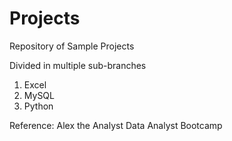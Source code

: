 # Projects
Repository of Sample Projects

Divided in multiple sub-branches
1. Excel
2. MySQL
3. Python

Reference: Alex the Analyst Data Analyst Bootcamp
